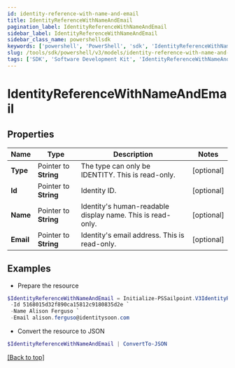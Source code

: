 ```yaml
---
id: identity-reference-with-name-and-email
title: IdentityReferenceWithNameAndEmail
pagination_label: IdentityReferenceWithNameAndEmail
sidebar_label: IdentityReferenceWithNameAndEmail
sidebar_class_name: powershellsdk
keywords: ['powershell', 'PowerShell', 'sdk', 'IdentityReferenceWithNameAndEmail', 'IdentityReferenceWithNameAndEmail'] 
slug: /tools/sdk/powershell/v3/models/identity-reference-with-name-and-email
tags: ['SDK', 'Software Development Kit', 'IdentityReferenceWithNameAndEmail', 'IdentityReferenceWithNameAndEmail']
---
```



# IdentityReferenceWithNameAndEmail

## Properties

Name | Type | Description | Notes
------------ | ------------- | ------------- | -------------
**Type** |  Pointer to **String** | The type can only be IDENTITY. This is read-only. | [optional] 
**Id** |  Pointer to **String** | Identity ID. | [optional] 
**Name** |  Pointer to **String** | Identity's human-readable display name. This is read-only. | [optional] 
**Email** |  Pointer to **String** | Identity's email address. This is read-only. | [optional] 

## Examples

- Prepare the resource
```powershell
$IdentityReferenceWithNameAndEmail = Initialize-PSSailpoint.V3IdentityReferenceWithNameAndEmail  -Type IDENTITY `
 -Id 5168015d32f890ca15812c9180835d2e `
 -Name Alison Ferguso `
 -Email alison.ferguso@identitysoon.com
```

- Convert the resource to JSON
```powershell
$IdentityReferenceWithNameAndEmail | ConvertTo-JSON
```


[[Back to top]](#) 

